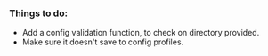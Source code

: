 ### Things to do:

* Add a config validation function, to check on directory provided.
* Make sure it doesn't save to config profiles.

